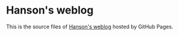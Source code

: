 # Hanson's weblog

This is the source files of [Hanson's weblog](https://blog.pythoner.work) hosted by GitHub Pages.
